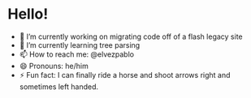 # Hello!


- 🔭 I’m currently working on migrating code off of a flash legacy site
- 🌱 I’m currently learning tree parsing
- 📫 How to reach me: @elvezpablo 
- 😄 Pronouns: he/him
- ⚡ Fun fact: I can finally ride a horse and shoot arrows right and sometimes left handed.
